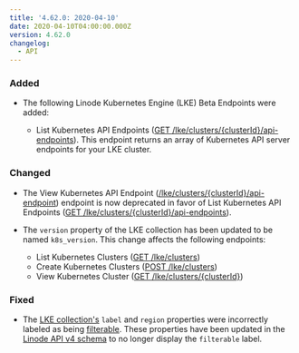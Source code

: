 ```yaml
---
title: '4.62.0: 2020-04-10'
date: 2020-04-10T04:00:00.000Z
version: 4.62.0
changelog:
  - API
---
```


### Added

- The following Linode Kubernetes Engine (LKE) Beta Endpoints were added:

  - List Kubernetes API Endpoints ([GET /lke/clusters/{clusterId}/api-endpoints](/api/v4/lke-clusters-cluster-id-api-endpoints)). This endpoint returns an array of Kubernetes API server endpoints for your LKE cluster.

### Changed

- The View Kubernetes API Endpoint ([/lke/clusters/{clusterId}/api-endpoint](http://localhost:8000/api/v4/lke-clusters-cluster-id-api-endpoint)) endpoint is now deprecated in favor of List Kubernetes API Endpoints ([GET /lke/clusters/{clusterId}/api-endpoints](/api/v4/lke-clusters-cluster-id-api-endpoints)).

- The `version` property of the LKE collection has been updated to be named `k8s_version`. This change affects the following endpoints:

    - List Kubernetes Clusters ([GET /lke/clusters](/api/v4/lke-clusters))
    - Create Kubernetes Clusters ([POST /lke/clusters](/api/v4/lke-clusters/#post))
    - View Kubernetes Cluster ([GET /lke/clusters/{clusterId}](/api/v4/lke-clusters-cluster-id))

### Fixed

- The [LKE collection's](/api/v4/lke-clusters) `label` and `region` properties were incorrectly labeled as being [filterable](/api/v4/#filtering-and-sorting). These properties have been updated in the [Linode API v4 schema](/api/v4) to no longer display the `filterable` label.
